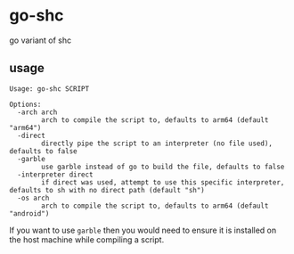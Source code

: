 # go-shc
go variant of shc

## usage

```
Usage: go-shc SCRIPT

Options:
  -arch arch
    	arch to compile the script to, defaults to arm64 (default "arm64")
  -direct
    	directly pipe the script to an interpreter (no file used), defaults to false
  -garble
    	use garble instead of go to build the file, defaults to false
  -interpreter direct
    	if direct was used, attempt to use this specific interpreter, defaults to sh with no direct path (default "sh")
  -os arch
    	arch to compile the script to, defaults to arm64 (default "android")
```

If you want to use `garble` then you would need to ensure it is installed on the host machine while compiling a script.
